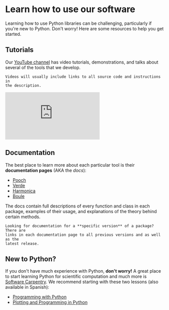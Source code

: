 # Learn how to use our software

<p class="lead">
Learning how to use Python libraries can be challenging, particularly if you're
new to Python.
Don't worry!
Here are some resources to help you get started.
</p>

## Tutorials

Our [YouTube channel][youtube]
has video tutorials, demonstrations, and talks about several of the tools
that we develop.

```{note}
Videos will usually include links to all source code and instructions in
the description.
```

<div class="ratio ratio-16x9">
<iframe src="https://www.youtube.com/embed/videoseries?list=PLPA_RM8wsOqJVm8SRdxwnrsMTut_GAV7F" title="YouTube video player" frameborder="0" allowfullscreen></iframe>
</div>

## Documentation

The best place to learn more about each particular tool is their
**documentation pages** (AKA the *docs*):

* [Pooch](https://www.fatiando.org/pooch)
* [Verde](https://www.fatiando.org/verde)
* [Harmonica](https://www.fatiando.org/harmonica)
* [Boule](https://www.fatiando.org/boule)

The docs contain full descriptions of every function and class in each package,
examples of their usage, and explanations of the theory behind certain methods.

```{tip}
Looking for documentation for a **specific version** of a package? There are
links in each documentation page to all previous versions and as well as the
latest release.
```

## New to Python?

If you don't have much experience with Python, **don't worry!**
A great place to start learning Python for scientific computation and much more
is [Software Carpentry][swc].
We recommend starting with these two lessons (also available in Spanish):

<ul class="fa-ul icon-list-small">
  <li>
     <i class="fa-li fa fa-book fa-fw"></i>
     <a href="https://swcarpentry.github.io/python-novice-inflammation/">Programming with Python</a>
  </li>
  <li>
     <i class="fa-li fa fa-book fa-fw"></i>
     <a href="https://swcarpentry.github.io/python-novice-gapminder/">Plotting and Programming in Python</a>
  </li>
</ul>

[youtube]: https://www.youtube.com/fatiandoorg
[swc]: https://software-carpentry.org
